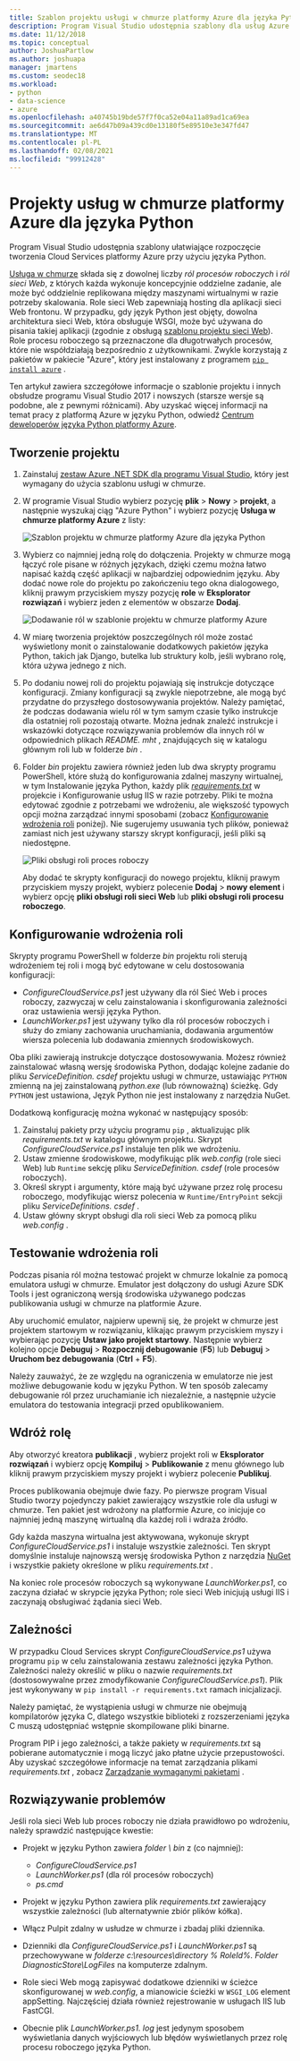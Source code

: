 ```yaml
---
title: Szablon projektu usługi w chmurze platformy Azure dla języka Python
description: Program Visual Studio udostępnia szablony dla usług Azure Cloud Services utworzonych w języku Python, w tym wdrażanie roli, zależności i rozwiązywanie problemów.
ms.date: 11/12/2018
ms.topic: conceptual
author: JoshuaPartlow
ms.author: joshuapa
manager: jmartens
ms.custom: seodec18
ms.workload:
- python
- data-science
- azure
ms.openlocfilehash: a40745b19bde57f7f0ca52e04a11a89ad1ca69ea
ms.sourcegitcommit: ae6d47b09a439cd0e13180f5e89510e3e347fd47
ms.translationtype: MT
ms.contentlocale: pl-PL
ms.lasthandoff: 02/08/2021
ms.locfileid: "99912428"
---
```

# <a name="azure-cloud-service-projects-for-python"></a>Projekty usług w chmurze platformy Azure dla języka Python

Program Visual Studio udostępnia szablony ułatwiające rozpoczęcie tworzenia Cloud Services platformy Azure przy użyciu języka Python.

[Usługa w chmurze](/azure/cloud-services/) składa się z dowolnej liczby *ról procesów roboczych* i *ról sieci Web*, z których każda wykonuje koncepcyjnie oddzielne zadanie, ale może być oddzielnie replikowana między maszynami wirtualnymi w razie potrzeby skalowania. Role sieci Web zapewniają hosting dla aplikacji sieci Web frontonu. W przypadku, gdy język Python jest objęty, dowolna architektura sieci Web, która obsługuje WSGI, może być używana do pisania takiej aplikacji (zgodnie z obsługą [szablonu projektu sieci Web](python-web-application-project-templates.md)). Role procesu roboczego są przeznaczone dla długotrwałych procesów, które nie współdziałają bezpośrednio z użytkownikami. Zwykle korzystają z pakietów w pakiecie "Azure", który jest instalowany z programem [`pip install azure`](https://pypi.org/project/azure) .

Ten artykuł zawiera szczegółowe informacje o szablonie projektu i innych obsłudze programu Visual Studio 2017 i nowszych (starsze wersje są podobne, ale z pewnymi różnicami). Aby uzyskać więcej informacji na temat pracy z platformą Azure w języku Python, odwiedź [Centrum deweloperów języka Python platformy Azure](/azure/python/).

## <a name="create-a-project"></a>Tworzenie projektu

1. Zainstaluj [zestaw Azure .NET SDK dla programu Visual Studio](https://visualstudio.microsoft.com/vs/azure-tools/), który jest wymagany do użycia szablonu usługi w chmurze.
1. W programie Visual Studio wybierz pozycję **plik**  >  **Nowy**  >  **projekt**, a następnie wyszukaj ciąg "Azure Python" i wybierz pozycję **Usługa w chmurze platformy Azure** z listy:

    ![Szablon projektu w chmurze platformy Azure dla języka Python](media/template-azure-cloud-project.png)

1. Wybierz co najmniej jedną rolę do dołączenia. Projekty w chmurze mogą łączyć role pisane w różnych językach, dzięki czemu można łatwo napisać każdą część aplikacji w najbardziej odpowiednim języku. Aby dodać nowe role do projektu po zakończeniu tego okna dialogowego, kliknij prawym przyciskiem myszy pozycję **role** w **Eksplorator rozwiązań** i wybierz jeden z elementów w obszarze **Dodaj**.

    ![Dodawanie ról w szablonie projektu w chmurze platformy Azure](media/template-azure-cloud-service-project-wizard.png)

1. W miarę tworzenia projektów poszczególnych ról może zostać wyświetlony monit o zainstalowanie dodatkowych pakietów języka Python, takich jak Django, butelka lub struktury kolb, jeśli wybrano rolę, która używa jednego z nich.

1. Po dodaniu nowej roli do projektu pojawiają się instrukcje dotyczące konfiguracji. Zmiany konfiguracji są zwykle niepotrzebne, ale mogą być przydatne do przyszłego dostosowywania projektów. Należy pamiętać, że podczas dodawania wielu ról w tym samym czasie tylko instrukcje dla ostatniej roli pozostają otwarte. Można jednak znaleźć instrukcje i wskazówki dotyczące rozwiązywania problemów dla innych ról w odpowiednich plikach *README. mht* , znajdujących się w katalogu głównym roli lub w folderze *bin* .

1. Folder *bin* projektu zawiera również jeden lub dwa skrypty programu PowerShell, które służą do konfigurowania zdalnej maszyny wirtualnej, w tym Instalowanie języka Python, każdy plik [*requirements.txt*](#dependencies) w projekcie i Konfigurowanie usług IIS w razie potrzeby. Pliki te można edytować zgodnie z potrzebami we wdrożeniu, ale większość typowych opcji można zarządzać innymi sposobami (zobacz [Konfigurowanie wdrożenia roli](#configure-role-deployment) poniżej). Nie sugerujemy usuwania tych plików, ponieważ zamiast nich jest używany starszy skrypt konfiguracji, jeśli pliki są niedostępne.

    ![Pliki obsługi roli proces roboczy](media/template-azure-cloud-service-worker-role-support-files.png)

    Aby dodać te skrypty konfiguracji do nowego projektu, kliknij prawym przyciskiem myszy projekt, wybierz polecenie **Dodaj**  >  **nowy element** i wybierz opcję **pliki obsługi roli sieci Web** lub **pliki obsługi roli procesu roboczego**.

## <a name="configure-role-deployment"></a>Konfigurowanie wdrożenia roli

Skrypty programu PowerShell w folderze *bin* projektu roli sterują wdrożeniem tej roli i mogą być edytowane w celu dostosowania konfiguracji:

- *ConfigureCloudService.ps1* jest używany dla ról Sieć Web i proces roboczy, zazwyczaj w celu zainstalowania i skonfigurowania zależności oraz ustawienia wersji języka Python.
- *LaunchWorker.ps1* jest używany tylko dla ról procesów roboczych i służy do zmiany zachowania uruchamiania, dodawania argumentów wiersza polecenia lub dodawania zmiennych środowiskowych.

Oba pliki zawierają instrukcje dotyczące dostosowywania. Możesz również zainstalować własną wersję środowiska Python, dodając kolejne zadanie do pliku *ServiceDefinition. csdef* projektu usługi w chmurze, ustawiając `PYTHON` zmienną na jej zainstalowaną *python.exe* (lub równoważną) ścieżkę. Gdy `PYTHON` jest ustawiona, Język Python nie jest instalowany z narzędzia NuGet.

Dodatkową konfigurację można wykonać w następujący sposób:

1. Zainstaluj pakiety przy użyciu programu `pip` , aktualizując plik *requirements.txt* w katalogu głównym projektu. Skrypt *ConfigureCloudService.ps1* instaluje ten plik we wdrożeniu.
1. Ustaw zmienne środowiskowe, modyfikując plik *web.config* (role sieci Web) lub `Runtime` sekcję pliku *ServiceDefinition. csdef* (role procesów roboczych).
1. Określ skrypt i argumenty, które mają być używane przez rolę procesu roboczego, modyfikując wiersz polecenia w `Runtime/EntryPoint` sekcji pliku *ServiceDefinitions. csdef* .
1. Ustaw główny skrypt obsługi dla roli sieci Web za pomocą pliku *web.config* .

## <a name="test-role-deployment"></a>Testowanie wdrożenia roli

Podczas pisania ról można testować projekt w chmurze lokalnie za pomocą emulatora usługi w chmurze. Emulator jest dołączony do usługi Azure SDK Tools i jest ograniczoną wersją środowiska używanego podczas publikowania usługi w chmurze na platformie Azure.

Aby uruchomić emulator, najpierw upewnij się, że projekt w chmurze jest projektem startowym w rozwiązaniu, klikając prawym przyciskiem myszy i wybierając pozycję **Ustaw jako projekt startowy**. Następnie wybierz kolejno opcje **Debuguj**  >  **Rozpocznij debugowanie** (**F5**) lub **Debuguj**  >  **Uruchom bez debugowania** (**Ctrl** + **F5**).

Należy zauważyć, że ze względu na ograniczenia w emulatorze nie jest możliwe debugowanie kodu w języku Python. W ten sposób zalecamy debugowanie ról przez uruchamianie ich niezależnie, a następnie użycie emulatora do testowania integracji przed opublikowaniem.

## <a name="deploy-a-role"></a>Wdróż rolę

Aby otworzyć kreatora **publikacji** , wybierz projekt roli w **Eksplorator rozwiązań** i wybierz opcję **Kompiluj**  >  **Publikowanie** z menu głównego lub kliknij prawym przyciskiem myszy projekt i wybierz polecenie **Publikuj**.

Proces publikowania obejmuje dwie fazy. Po pierwsze program Visual Studio tworzy pojedynczy pakiet zawierający wszystkie role dla usługi w chmurze. Ten pakiet jest wdrożony na platformie Azure, co inicjuje co najmniej jedną maszynę wirtualną dla każdej roli i wdraża źródło.

Gdy każda maszyna wirtualna jest aktywowana, wykonuje skrypt *ConfigureCloudService.ps1* i instaluje wszystkie zależności. Ten skrypt domyślnie instaluje najnowszą wersję środowiska Python z narzędzia [NuGet](https://www.nuget.org/packages?q=Tags%3A%22python%22+Authors%3A%22Python+Software+Foundation%22) i wszystkie pakiety określone w pliku *requirements.txt* .

Na koniec role procesów roboczych są wykonywane *LaunchWorker.ps1*, co zaczyna działać w skrypcie języka Python; role sieci Web inicjują usługi IIS i zaczynają obsługiwać żądania sieci Web.

## <a name="dependencies"></a>Zależności

W przypadku Cloud Services skrypt *ConfigureCloudService.ps1* używa programu `pip` w celu zainstalowania zestawu zależności języka Python. Zależności należy określić w pliku o nazwie *requirements.txt* (dostosowywalne przez zmodyfikowanie *ConfigureCloudService.ps1*). Plik jest wykonywany w `pip install -r requirements.txt` ramach inicjalizacji.

Należy pamiętać, że wystąpienia usługi w chmurze nie obejmują kompilatorów języka C, dlatego wszystkie biblioteki z rozszerzeniami języka C muszą udostępniać wstępnie skompilowane pliki binarne.

Program PIP i jego zależności, a także pakiety w *requirements.txt* są pobierane automatycznie i mogą liczyć jako płatne użycie przepustowości. Aby uzyskać szczegółowe informacje na temat zarządzania plikami *requirements.txt* , zobacz [Zarządzanie wymaganymi pakietami](managing-required-packages-with-requirements-txt.md) .

## <a name="troubleshooting"></a>Rozwiązywanie problemów

Jeśli rola sieci Web lub proces roboczy nie działa prawidłowo po wdrożeniu, należy sprawdzić następujące kwestie:

- Projekt w języku Python zawiera *folder \\ bin* z (co najmniej):

  - *ConfigureCloudService.ps1*
  - *LaunchWorker.ps1* (dla ról procesów roboczych)
  - *ps.cmd*

- Projekt w języku Python zawiera plik *requirements.txt* zawierający wszystkie zależności (lub alternatywnie zbiór plików kółka).
- Włącz Pulpit zdalny w usłudze w chmurze i zbadaj pliki dziennika.
- Dzienniki dla *ConfigureCloudService.ps1* i *LaunchWorker.ps1* są przechowywane w *folderze c:\resources\directory \% RoleId%. Folder DiagnosticStore\LogFiles* na komputerze zdalnym.
- Role sieci Web mogą zapisywać dodatkowe dzienniki w ścieżce skonfigurowanej w *web.config*, a mianowicie ścieżki w `WSGI_LOG` element appSetting. Najczęściej działa również rejestrowanie w usługach IIS lub FastCGI.
- Obecnie plik *LaunchWorker.ps1. log* jest jedynym sposobem wyświetlania danych wyjściowych lub błędów wyświetlanych przez rolę procesu roboczego języka Python.
